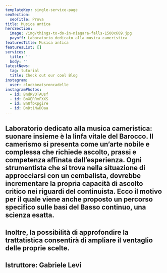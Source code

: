 ```yaml
---
templateKey: single-service-page
seoSection:
  seoTitle: Prova
title: Musica antica
heroSection:
  image: /img/things-to-do-in-niagara-falls-1500x609.jpg
  payoff: Laboratorio dedicato alla musica cameristica
featuresTitle: Musica antica
featuresList: []
services:
  title: ''
  body: ''
latestNews:
  tag: tutorial
  title: Check out our cool Blog
instagram:
  user: clockbeatsroncadelle
instagramPhotos:
  - id: BndRVOTAUsf
  - id: BnXERRxFXXS
  - id: BnUfbKpgire
  - id: BnDt1NwDOaa
---
```

## Laboratorio dedicato alla musica cameristica: suonare insieme è la linfa vitale del Barocco. Il camerismo si presenta come un’arte nobile e complessa che richiede ascolto, prassi e competenza affinata dall’esperienza. Ogni strumentista che si trova nella situazione di approcciarsi con un cembalista, dovrebbe incrementare la propria capacità di ascolto critico nei riguardi del continuista. Ecco il motivo per il quale viene anche proposto un percorso specifico sulle basi del Basso continuo, una scienza esatta.

## Inoltre, la possibilità di approfondire la trattatistica consentirà di ampliare il ventaglio delle proprie scelte.

## Istruttore: Gabriele Levi

